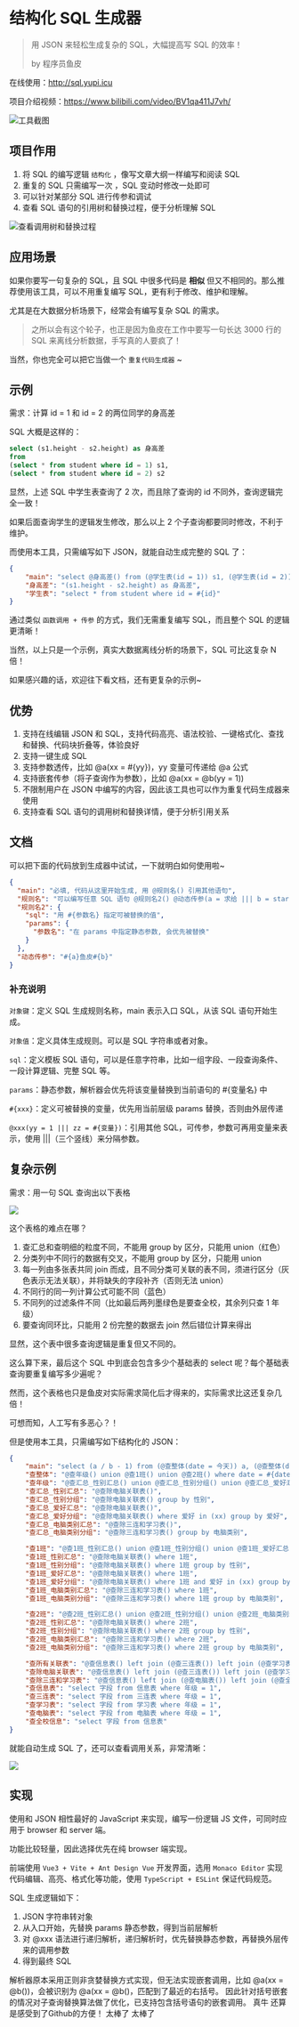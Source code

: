 # 结构化 SQL 生成器

> 用 JSON 来轻松生成复杂的 SQL，大幅提高写 SQL 的效率！
> 
> by 程序员鱼皮

在线使用：http://sql.yupi.icu

项目介绍视频：https://www.bilibili.com/video/BV1qa411J7vh/

![工具截图](./doc/assets/main.png)

## 项目作用

1. 将 SQL 的编写逻辑 `结构化` ，像写文章大纲一样编写和阅读 SQL
2. 重复的 SQL 只需编写一次 ，SQL 变动时修改一处即可
3. 可以针对某部分 SQL 进行传参和调试
4. 查看 SQL 语句的引用树和替换过程，便于分析理解 SQL

![查看调用树和替换过程](./doc/assets/invokeTree.png)

## 应用场景

如果你要写一句复杂的 SQL，且 SQL 中很多代码是 **相似** 但又不相同的。那么推荐使用该工具，可以不用重复编写 SQL，更有利于修改、维护和理解。

尤其是在大数据分析场景下，经常会有编写复杂 SQL 的需求。 

> 之所以会有这个轮子，也正是因为鱼皮在工作中要写一句长达 3000 行的 SQL 来离线分析数据，手写真的人要疯了！

当然，你也完全可以把它当做一个 `重复代码生成器` ~

## 示例

需求：计算 id = 1 和 id = 2 的两位同学的身高差

SQL 大概是这样的：

```sql
select (s1.height - s2.height) as 身高差
from 
(select * from student where id = 1) s1,
(select * from student where id = 2) s2
```

显然，上述 SQL 中学生表查询了 2 次，而且除了查询的 id 不同外，查询逻辑完全一致！

如果后面查询学生的逻辑发生修改，那么以上 2 个子查询都要同时修改，不利于维护。

而使用本工具，只需编写如下 JSON，就能自动生成完整的 SQL 了：

```json
{
    "main": "select @身高差() from (@学生表(id = 1)) s1, (@学生表(id = 2)) s2",
    "身高差": "(s1.height - s2.height) as 身高差",
    "学生表": "select * from student where id = #{id}"
}
```

通过类似 `函数调用 + 传参` 的方式，我们无需重复编写 SQL，而且整个 SQL 的逻辑更清晰！

当然，以上只是一个示例，真实大数据离线分析的场景下，SQL 可比这复杂 N 倍！

如果感兴趣的话，欢迎往下看文档，还有更复杂的示例~

## 优势

1. 支持在线编辑 JSON 和 SQL，支持代码高亮、语法校验、一键格式化、查找和替换、代码块折叠等，体验良好
2. 支持一键生成 SQL
3. 支持参数透传，比如 @a(xx = #{yy})，yy 变量可传递给 @a 公式
4. 支持嵌套传参（将子查询作为参数），比如 @a(xx = @b(yy = 1))
5. 不限制用户在 JSON 中编写的内容，因此该工具也可以作为重复代码生成器来使用
6. 支持查看 SQL 语句的调用树和替换详情，便于分析引用关系

## 文档

可以把下面的代码放到生成器中试试，一下就明白如何使用啦~

```json
{
  "main": "必填, 代码从这里开始生成, 用 @规则名() 引用其他语句",
  "规则名": "可以编写任意 SQL 语句 @规则名2() @动态传参(a = 求给 ||| b = star)",
  "规则名2": {
    "sql": "用 #{参数名} 指定可被替换的值",
    "params": {
      "参数名": "在 params 中指定静态参数, 会优先被替换"
    }
  },
  "动态传参": "#{a}鱼皮#{b}"
}
```

### 补充说明

`对象键`：定义 SQL 生成规则名称，main 表示入口 SQL，从该 SQL 语句开始生成。

`对象值`：定义具体生成规则。可以是 SQL 字符串或者对象。

`sql`：定义模板 SQL 语句，可以是任意字符串，比如一组字段、一段查询条件、一段计算逻辑、完整 SQL 等。

`params`：静态参数，解析器会优先将该变量替换到当前语句的 #{变量名} 中

`#{xxx}`：定义可被替换的变量，优先用当前层级 params 替换，否则由外层传递

`@xxx(yy = 1 ||| zz = #{变量})`：引用其他 SQL，可传参，参数可再用变量来表示，使用 |||（三个竖线）来分隔参数。

## 复杂示例

需求：用一句 SQL 查询出以下表格

![](./doc/assets/complex-example.png)

这个表格的难点在哪？

1. 查汇总和查明细的粒度不同，不能用 group by 区分，只能用 union（红色）
2. 分类列中不同行的数据有交叉，不能用 group by 区分，只能用 union
3. 每一列由多张表共同 join 而成，且不同分类可关联的表不同，须进行区分（灰色表示无法关联），并将缺失的字段补齐（否则无法 union）
4. 不同行的同一列计算公式可能不同（蓝色）
5. 不同列的过滤条件不同（比如最后两列墨绿色是要查全校，其余列只查 1 年级）
6. 要查询同环比，只能用 2 份完整的数据去 join 然后错位计算来得出

显然，这个表中很多查询逻辑是重复但又不同的。

这么算下来，最后这个 SQL 中到底会包含多少个基础表的 select 呢？每个基础表查询要重复编写多少遍呢？

然而，这个表格也只是鱼皮对实际需求简化后才得来的，实际需求比这还复杂几倍！

可想而知，人工写有多恶心？！

但是使用本工具，只需编写如下结构化的 JSON：

```json
{
	"main": "select (a / b - 1) from (@查整体(date = 今天)) a, (@查整体(date = 昨天)) b",
	"查整体": "@查年级() union @查1班() union @查2班() where date = #{date}",
	"查年级": "@查汇总_性别汇总() union @查汇总_性别分组() union @查汇总_爱好汇总() union @查汇总_爱好分组() union @查汇总_电脑类别汇总() union @查汇总_电脑类别分组()",
	"查汇总_性别汇总": "@查除电脑关联表()",
	"查汇总_性别分组": "@查除电脑关联表() group by 性别",
	"查汇总_爱好汇总": "@查除电脑关联表()",
	"查汇总_爱好分组": "@查除电脑关联表() where 爱好 in (xx) group by 爱好",
	"查汇总_电脑类别汇总": "@查除三连和学习表()",
	"查汇总_电脑类别分组": "@查除三连和学习表() group by 电脑类别",

	"查1班": "@查1班_性别汇总() union @查1班_性别分组() union @查1班_爱好汇总() union @查1班_爱好分组() union @查1班_电脑类别汇总() union @查汇总_电脑类别分组()",
	"查1班_性别汇总": "@查除电脑关联表() where 1班",
	"查1班_性别分组": "@查除电脑关联表() where 1班 group by 性别",
	"查1班_爱好汇总": "@查除电脑关联表() where 1班",
	"查1班_爱好分组": "@查除电脑关联表() where 1班 and 爱好 in (xx) group by 爱好",
	"查1班_电脑类别汇总": "@查除三连和学习表() where 1班",
	"查1班_电脑类别分组": "@查除三连和学习表() where 1班 group by 电脑类别",

	"查2班": "@查2班_性别汇总() union @查2班_性别分组() union @查2班_电脑类别汇总() union @查2班_电脑类别分组()",
	"查2班_性别汇总": "@查除电脑关联表() where 2班",
	"查2班_性别分组": "@查除电脑关联表() where 2班 group by 性别",
	"查2班_电脑类别汇总": "@查除三连和学习表() where 2班",
	"查2班_电脑类别分组": "@查除三连和学习表() where 2班 group by 电脑类别",

	"查所有关联表": "@查信息表() left join (@查三连表()) left join (@查学习表()) left join (@查电脑表()) left join (@查全校信息())",
	"查除电脑关联表": "@查信息表() left join (@查三连表()) left join (@查学习表()) left join (@查全校信息())",
	"查除三连和学习表": "@查信息表() left join (@查电脑表()) left join (@查全校信息())",
	"查信息表": "select 字段 from 信息表 where 年级 = 1",
	"查三连表": "select 字段 from 三连表 where 年级 = 1",
	"查学习表": "select 字段 from 学习表 where 年级 = 1",
	"查电脑表": "select 字段 from 电脑表 where 年级 = 1",
	"查全校信息": "select 字段 from 信息表"
}
```

就能自动生成 SQL 了，还可以查看调用关系，非常清晰：

![](./doc/assets/complex-example-result.png)


## 实现

使用和 JSON 相性最好的 JavaScript 来实现，编写一份逻辑 JS 文件，可同时应用于 browser 和 server 端。

功能比较轻量，因此选择优先在纯 browser 端实现。

前端使用 `Vue3 + Vite + Ant Design Vue` 开发界面，选用 `Monaco Editor` 实现代码编辑、高亮、格式化等功能，使用 `TypeScript + ESLint` 保证代码规范。

SQL 生成逻辑如下：

1. JSON 字符串转对象
2. 从入口开始，先替换 params 静态参数，得到当前层解析
3. 对 @xxx 语法进行递归解析，递归解析时，优先替换静态参数，再替换外层传来的调用参数
4. 得到最终 SQL

解析器原本采用正则非贪婪替换方式实现，但无法实现嵌套调用，比如 @a(xx = @b())，会被识别为 @a(xx = @b()，匹配到了最近的右括号。 
因此针对括号嵌套的情况对子查询替换算法做了优化，已支持包含括号语句的嵌套调用。
真牛
还算是感受到了Github的方便！
太棒了
太棒了